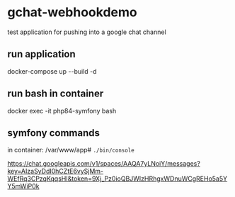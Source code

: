 # gchat-webhookdemo
test application for pushing into a google chat channel

## run application
docker-compose up --build -d

## run bash in container
docker exec -it php84-symfony bash

## symfony commands
in container: /var/www/app# <code>./bin/console </code>

https://chat.googleapis.com/v1/spaces/AAQA7yLNoiY/messages?key=AIzaSyDdI0hCZtE6vySjMm-WEfRq3CPzqKqqsHI&token=9Xj_Pz0ioQBJWIzHRhgxWDnuWCgREHo5a5YY5mWiP0k